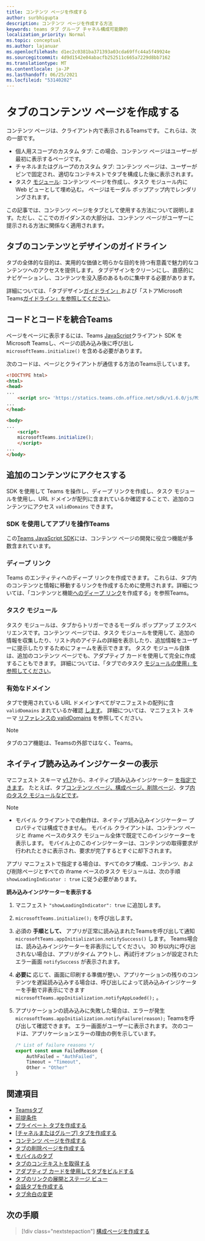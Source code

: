 ```yaml
---
title: コンテンツ ページを作成する
author: surbhigupta
description: コンテンツ ページを作成する方法
keywords: teams タブ グループ チャネル構成可能静的
localization_priority: Normal
ms.topic: conceptual
ms.author: lajanuar
ms.openlocfilehash: d1ec2c0381ba371393a03cda69ffc44a5f49924e
ms.sourcegitcommit: 4d9d1542e04abacfb252511c665a7229d8bb7162
ms.translationtype: MT
ms.contentlocale: ja-JP
ms.lasthandoff: 06/25/2021
ms.locfileid: "53140202"
---
```

# <a name="create-a-content-page-for-your-tab"></a>タブのコンテンツ ページを作成する

コンテンツ ページは、クライアント内で表示されるTeamsです。 これらは、次の一部です。

* 個人用スコープのカスタム タブ: この場合、コンテンツ ページはユーザーが最初に表示するページです。
* チャネルまたはグループのカスタム タブ: コンテンツ ページは、ユーザーがピンで固定され、適切なコンテキストでタブを構成した後に表示されます。
* タスク [モジュール](~/task-modules-and-cards/what-are-task-modules.md): コンテンツ ページを作成し、タスク モジュール内に Web ビューとして埋め込む。 ページはモーダル ポップアップ内でレンダリングされます。

この記事では、コンテンツ ページをタブとして使用する方法について説明します。ただし、ここでのガイダンスの大部分は、コンテンツ ページがユーザーに提示される方法に関係なく適用されます。

## <a name="tab-content-and-design-guidelines"></a>タブのコンテンツとデザインのガイドライン

タブの全体的な目的は、実用的な価値と明らかな目的を持つ有意義で魅力的なコンテンツへのアクセスを提供します。 タブデザインをクリーンにし、直感的にナビゲーションし、コンテンツを没入感のあるものに集中する必要があります。

詳細については、「タブデザイン[ガイドライン」](~/tabs/design/tabs.md)および「ストアMicrosoft Teams[ガイドライン」を参照してください](~/concepts/deploy-and-publish/appsource/prepare/teams-store-validation-guidelines.md)。

## <a name="integrate-your-code-with-teams"></a>コードとコードを統合Teams

ページをページに表示するには、Teams [JavaScript](/javascript/api/overview/msteams-client?view=msteams-client-js-latest&preserve-view=true)クライアント SDK をMicrosoft Teamsし、ページの読み込み後に呼び出し `microsoftTeams.initialize()` を含める必要があります。 

次のコードは、ページとクライアントが通信する方法のTeams示しています。

```html
<!DOCTYPE html>
<html>
<head>
...
    <script src= 'https://statics.teams.cdn.office.net/sdk/v1.6.0/js/MicrosoftTeams.min.js'></script>
...
</head>

<body>
...
    <script>
    microsoftTeams.initialize();
    </script>
...
</body>
```

## <a name="access-additional-content"></a>追加のコンテンツにアクセスする

SDK を使用して Teams を操作し、ディープ リンクを作成し、タスク モジュールを使用し、URL ドメインが配列に含まれているか確認することで、追加のコンテンツにアクセス `validDomains` できます。

### <a name="use-the-sdk-to-interact-with-teams"></a>SDK を使用してアプリを操作Teams

この[Teams JavaScript SDK](~/tabs/how-to/using-teams-client-sdk.md)には、コンテンツ ページの開発に役立つ機能が多数含まれています。

### <a name="deep-links"></a>ディープ リンク

Teams のエンティティへのディープ リンクを作成できます。 これらは、タブ内のコンテンツと情報に移動するリンクを作成するために使用されます。詳細については、「コンテンツと機能[へのディープ リンク](~/concepts/build-and-test/deep-links.md)を作成する」を参照Teams。

### <a name="task-modules"></a>タスク モジュール

タスク モジュールは、タブからトリガーできるモーダル ポップアップ エクスペリエンスです。コンテンツ ページでは、タスク モジュールを使用して、追加の情報を収集したり、リスト内のアイテムの詳細を表示したり、追加情報をユーザーに提示したりするためにフォームを表示できます。 タスク モジュール自体は、追加のコンテンツ ページでも、アダプティブ カードを使用して完全に作成することもできます。 詳細については、「タブでのタスク [モジュールの使用」を参照してください](~/task-modules-and-cards/task-modules/task-modules-tabs.md)。

### <a name="valid-domains"></a>有効なドメイン

タブで使用されている URL ドメインすべてがマニフェストの配列に含 `validDomains` まれているか確認 [します](~/concepts/build-and-test/apps-package.md)。 詳細については、マニフェスト スキーマ [リファレンスの validDomains](~/resources/schema/manifest-schema.md#validdomains) を参照してください。

> [!NOTE]
> タブのコア機能は、Teamsの外部ではなく、Teams。

## <a name="show-a-native-loading-indicator"></a>ネイティブ読み込みインジケーターの表示

マニフェスト スキーマ [v1.7](../../../resources/schema/manifest-schema.md)から、ネイティブ読み込みインジケーター [を指定できます](../../../resources/schema/manifest-schema.md#showloadingindicator)。 たとえば、タブ[コンテンツ ページ、](#integrate-your-code-with-teams)[構成ページ、](configuration-page.md)[削除ページ](removal-page.md)、タブ[内のタスク モジュールなどです](../../../task-modules-and-cards/task-modules/task-modules-tabs.md)。

> [!NOTE]
> * モバイル クライアントでの動作は、ネイティブ読み込みインジケーター プロパティでは構成できません。 モバイル クライアントは、コンテンツ ページと iframe ベースのタスク モジュール全体で既定でこのインジケーターを表示します。 モバイル上のこのインジケーターは、コンテンツの取得要求が行われたときに表示され、要求が完了するとすぐに却下されます。

アプリ マニフェストで指定する場合は、すべてのタブ構成、コンテンツ、および削除ページとすべての iframe ベースのタスク モジュールは、次の手順 `showLoadingIndicator : true`  に従う必要があります。

**読み込みインジケーターを表示する**

1. マニフェスト `"showLoadingIndicator": true` に追加します。
1. `microsoftTeams.initialize();` を呼び出します。
1. 必須の **手順として、** アプリが正常に読み込まれたTeamsを呼び出して通知 `microsoftTeams.appInitialization.notifySuccess()` します。 Teams場合は、読み込みインジケーターを非表示にしてください。 30 秒以内に呼び出されない場合は、アプリがタイム アウトし、再試行オプションが設定されたエラー画面 `notifySuccess`  が表示されます。
1. **必要に** 応じて、画面に印刷する準備が整い、アプリケーションの残りのコンテンツを遅延読み込みする場合は、呼び出しによって読み込みインジケーターを手動で非表示にできます `microsoftTeams.appInitialization.notifyAppLoaded();` 。
1. アプリケーションの読み込みに失敗した場合は、エラーが発生 `microsoftTeams.appInitialization.notifyFailure(reason);` Teamsを呼び出して確認できます。 エラー画面がユーザーに表示されます。 次のコードは、アプリケーションエラーの理由の例を示しています。

    ```typescript
    /* List of failure reasons */
    export const enum FailedReason {
        AuthFailed = "AuthFailed",
        Timeout = "Timeout",
        Other = "Other"
    }
    ```

## <a name="see-also"></a>関連項目

* [Teamsタブ](~/tabs/what-are-tabs.md)
* [前提条件](~/tabs/how-to/tab-requirements.md)
* [プライベート タブを作成する](~/tabs/how-to/create-personal-tab.md)
* [[チャネルまたはグループ] タブを作成する](~/tabs/how-to/create-channel-group-tab.md)
* [コンテンツ ページを作成する](~/tabs/how-to/create-tab-pages/content-page.md)
* [タブの削除ページを作成する](~/tabs/how-to/create-tab-pages/removal-page.md)
* [モバイルのタブ](~/tabs/design/tabs-mobile.md)
* [タブのコンテキストを取得する](~/tabs/how-to/access-teams-context.md)
* [アダプティブ カードを使用してタブをビルドする](~/tabs/how-to/build-adaptive-card-tabs.md)
* [タブのリンクの展開とステージ ビュー](~/tabs/tabs-link-unfurling.md)
* [会話タブを作成する](~/tabs/how-to/conversational-tabs.md)
* [タブ余白の変更](~/resources/removing-tab-margins.md)

## <a name="next-step"></a>次の手順

> [!div class="nextstepaction"]
> [構成ページを作成する](~/tabs/how-to/create-tab-pages/configuration-page.md)

